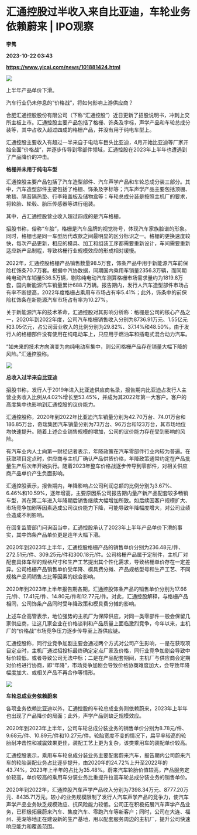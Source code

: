 # 汇通控股过半收入来自比亚迪，车轮业务依赖蔚来 | IPO观察
**李隽**

**2023-10-22 03:43**

**https://www.yicai.com/news/101881424.html**

![](https://imgcdn.yicai.com/uppics/slides/2023/10/f515a2bf773524a30f056a10bc8713bb.jpg)

上半年产品单价下滑。

汽车行业仍未停息的“价格战”，将如何影响上游供应商？

合肥汇通控股股份有限公司（下称“汇通控股”）近日更新了招股说明书，冲刺上交所主板上市。汇通控股主要产品包括了格栅、饰条及字标，声学产品和车轮总成分装等，其中占收入超过四成的格栅产品，并没有用于纯电车型上。

汇通控股主要收入有超过一半来自于电动车巨头比亚迪，4月开始比亚迪等厂家开始全面“价格战”，并逐步传导到零部件领域，汇通控股在2023年上半年也遭遇到了产品降价的冲击。

**格栅并未用于纯电车型**

汇通控股主要产品包括了汽车造型部件、汽车声学产品和车轮总成分装三部分。其中，汽车造型部件主要包括了格栅、饰条及字标等；汽车声学产品主要包括顶棚、地毯、隔音隔热垫、行李箱盖板及储物盒等；车轮总成分装是按照主机厂的要求，将轮胎、轮毂、胎压传感器等进行组装。

其中，占汇通控股营业收入超过四成的是汽车格栅。

招股书称，俗称“车脸”，格栅是汽车品牌的视觉符号，体现汽车家族脸谱的形象。同时，格栅也是同一车型历代改款之间最明显的区分标识之一。格栅的更换速度较快，每次产品更新，相应的模具、加工和组装工序都需要重新设计，车间需要重新适应新产品制程，导致格栅行业规模效应的形成相对缓慢。

2022年，汇通控股格栅产品销售数量98.5万套，饰条产品中用于新能源汽车前保险杠饰条70.7万套。根据中汽协数据，同期国内乘用车销量2356.3万辆，而同期纯电动汽车销量536.5万辆，剔除纯电动汽车测算格栅市场需求量约为1819.8万套，国内新能源汽车销量累计688.7万辆。报告期内，发行人汽车造型部件市场占有率不断提高，2022年度格栅占乘用车市场占有率5.41%；此外，饰条中的前保险杠饰条在新能源汽车市场占有率为10.27%。

关于新能源汽车的技术革命，汇通控股对其影响分析称：格栅是公司的核心产品之一，2020年到2022年度，公司汽车格栅销售收入分别为8736.91万元、1.55亿元和3.05亿元，占公司营业收入的比例分别为29.82%、37.14%和48.50%。由于发行人的格栅部件没有使用在纯电动车上，只应用于燃油车和插电式混合动力汽车。

“如未来的技术方向演变为向纯电动车集中，则公司格栅产品存在销量大幅下降的风险。”汇通控股称。

![](https://imgcdn.yicai.com/uppics/images/2023/10/97d7f4660039610f7786b053ff00ad61.jpg)

**总收入过半来自比亚迪**

招股书称，发行人于2019年进入比亚迪供应商名录，报告期内比亚迪占发行人主营业务收入比例从4.02%增长至53.45%，并成为其2022年第一大客户。客户的高度集中也影响到汇通控股的议价能力。

汇通控股称，2020年到2022年比亚迪汽车销量分别为42.70万台、74.01万台和186.85万台，奇瑞集团汽车销量分别为73万台、96万台和123万台，其市场地位均快速提升。随着上述企业销售规模的增加，公司的议价能力存在受到影响的风险。

有汽车业内人士向第一财经记者表示，年降政策在汽车零部件行业内较为普遍。在获取项目定点时，供应商与主机厂确认产品供货价格，年降政策通常约定在产品批量生产后次年开始执行。随着2023年整车价格战逐步传导到零部件，对相关供应商产品单价产生负面影响。

汇通控股表示，报告期内，年降影响占公司利润总额的比例分别为3.67%、6.46%和10.59%，逐年增高，主要原因系公司报告期内量产新产品配套较多畅销车型，其在第二年进入年降期后销售继续大幅增加所致。如后续因客户规模扩大、市场竞争加剧等因素造成公司议价能力下降，可能导致年降幅度增大，对公司业绩会造成不利影响。

在回复监管部门问询函当中，汇通控股承认了2023年上半年产品单价下滑的事实，其中饰条产品单价更是连年大幅下滑。

2020年到2023年上半年，汇通控股格栅产品的销售单价分别为236.48元/件、272.51元/件、309.25元/件和300.18元/件。公司格栅产品属于定制件，主机厂对配套具体车型的规格尺寸和生产工艺提出其个性化需求，导致格栅单价存在一定差异。公司格栅产品销售单价受年降、模具费分摊、产品规格型号和生产工艺、不同规格产品间销售占比等因素的综合影响。

2020年到2023年上半年报告期各期，汇通控股饰条产品的销售单价分别为17.66元/件、17.41元/件、14.80元/件和12.77元/件。对此，汇通控股解释，与格栅产品相同，公司饰条产品同时受年降政策和模具费分摊的影响。

上述车企高管表示，地位强势的主机厂为保障供应，对同一类零部件一般会保留几家供应商，让这几家企业在价格谈判和产品质量上面临激烈竞争，今年以来，主机厂的“价格战”市场竞争压力逐步传导至上游供应链。

汇通控股称，同行业竞争加剧主要会通过两个方式对公司产生影响，一是在获取项目定点时，主机厂通过招投标最终确定定点厂家及价格，同行业竞争加剧会导致中标价较低，或者导致公司无法中标；二是在产品配套期间，主机厂与供应商会定期对价格进行协商，即“年降”，市场竞争加剧会导致价格协商难度加大，会导致年降幅度加大、或相关产品不再合作等情形。

![](https://imgcdn.yicai.com/uppics/images/2023/10/d7e2af857de0d789cbece7fa8bd9a932.jpg)

**车轮总成业务依赖蔚来**

各项业务依赖比亚迪以外，汇通控股的车轮总成业务则依赖蔚来，2023年上半年也出现了产品降价的局面；此外，声学产品则缺乏规模效应。

2020年到2023年上半年，公司车轮总成分装业务的销售单价分别为8.78元/件、9.68元/件、10.89元/件和10.27元/件。轮胎宽度不变的情况下，扁平率较高的轮胎耐冲击性和减震效果更佳，装配工艺上更为复杂，该类乘用车的装配单价较高。

汇通控股表示，乘用车车轮总成分装业务主要配套蔚来汽车，报告期内公司蔚来汽车的轮胎装配业务占比逐步提升，由2020年的24.72%上升至2022年的43.74%，2023年上半年的占比为35.48%。蔚来汽车轮胎价值较高，产品服务定价较高，单价较高的乘用车分装业务比重提升拉高车轮总成分装业务的销售单价。

2020年到2022年，汇通控股汽车声学产品收入分别为7398.34万元、8777.20万元、8435.71万元。较小的业务规模限制了发行人汽车声学产品的竞争力，使汽车声学产品业务缺乏规模效应、抗风险能力较低。公司正在积极拓展汽车声学产品业务，已积极拓展蔚来汽车、集度汽车、零跑汽车等新客户；同时，公司在大连、福州、芜湖等地正在建设新的生产基地，用以配套服务周边的主机厂，提升公司快速响应能力和覆盖范围。